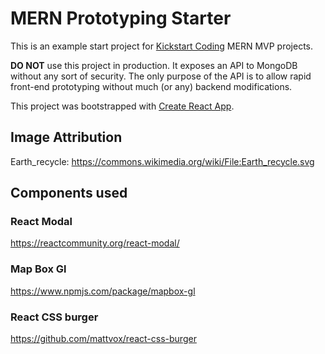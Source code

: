 
# MERN Prototyping Starter

This is an example start project for [Kickstart
Coding](http://kickstartcoding.com/) MERN MVP projects.

**DO NOT** use this project in production. It exposes an API to MongoDB without
any sort of security. The only purpose of the API is to allow rapid front-end
prototyping without much (or any) backend modifications.

This project was bootstrapped with [Create React App](https://github.com/facebook/create-react-app).

## Image Attribution

Earth_recycle: https://commons.wikimedia.org/wiki/File:Earth_recycle.svg


## Components used

### React Modal
  https://reactcommunity.org/react-modal/

### Map Box Gl
  https://www.npmjs.com/package/mapbox-gl

### React CSS burger
  https://github.com/mattvox/react-css-burger
